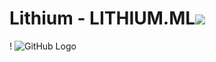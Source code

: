 # Lithium - LITHIUM.ML![](https://www.github.com/AZProductions/Lithium/tree/master/Pictures%2Fgithub%20back.png)



!
![GitHub Logo](tree/master/Pictures%2Fgithub%20back.png)
